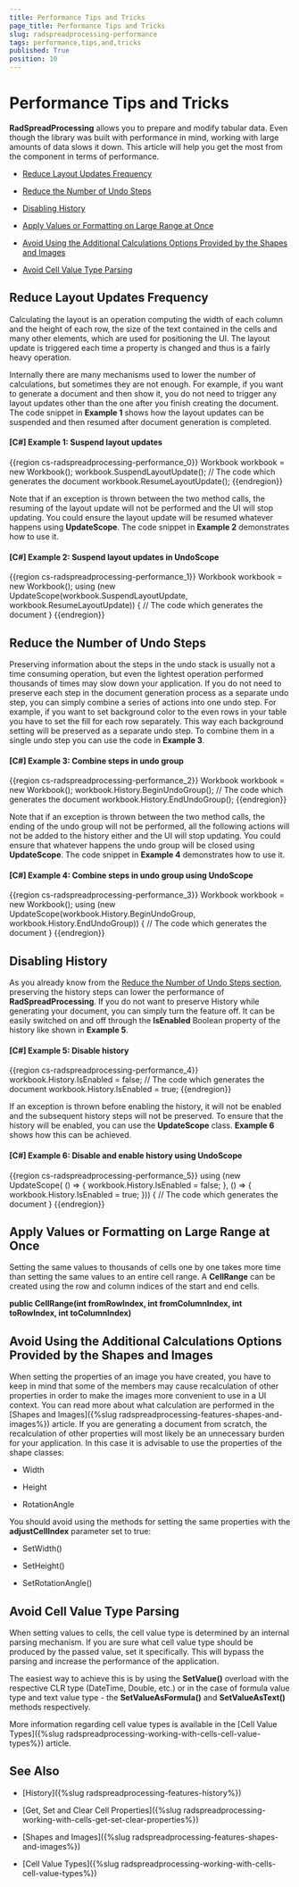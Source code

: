 ```yaml
---
title: Performance Tips and Tricks
page_title: Performance Tips and Tricks
slug: radspreadprocessing-performance
tags: performance,tips,and,tricks
published: True
position: 10
---
```


# Performance Tips and Tricks



__RadSpreadProcessing__ allows you to prepare and modify tabular data. Even though the library was built with performance in mind, working with large amounts of data slows it down. This article will help you get the most from the component in terms of performance.
      

* [Reduce Layout Updates Frequency](#reduce-layout-updates-frequency)

* [Reduce the Number of Undo Steps](#reduce-the-number-of-undo-steps)

* [Disabling History](#disabling-history)

* [Apply Values or Formatting on Large Range at Once](#apply-values-or-formatting-on-large-range-at-once)

* [Avoid Using the Additional Calculations Options Provided by the Shapes and Images](#avoid-using-the-additional-calculations-options-provided-by-the-shapes-and-images)

* [Avoid Cell Value Type Parsing](#avoid-cell-value-type-parsing) 

## Reduce Layout Updates Frequency

Calculating the layout is an operation computing the width of each column and the height of each row, the size of the text contained in the cells and many other elements, which are used for positioning the UI. The layout update is triggered each time a property is changed and thus is a fairly heavy operation.
        

Internally there are many mechanisms used to lower the number of calculations, but sometimes they are not enough. For example, if you want to generate a document and then show it, you do not need to trigger any layout updates other than the one after you finish creating the document. The code snippet in __Example 1__ shows how the layout updates can be suspended and then resumed after document generation is completed.
        

#### __[C#] Example 1: Suspend layout updates__

{{region cs-radspreadprocessing-performance_0}}
	Workbook workbook = new Workbook();
	workbook.SuspendLayoutUpdate();
	// The code which generates the document
	workbook.ResumeLayoutUpdate();
{{endregion}}



Note that if an exception is thrown between the two method calls, the resuming of the layout update will not be performed and the UI will stop updating. You could ensure the layout update will be resumed whatever happens using __UpdateScope__. The code snippet in __Example 2__ demonstrates how to use it.
        

#### __[C#] Example 2: Suspend layout updates in UndoScope__

{{region cs-radspreadprocessing-performance_1}}
	Workbook workbook = new Workbook();
	using (new UpdateScope(workbook.SuspendLayoutUpdate, workbook.ResumeLayoutUpdate))
	{
	    // The code which generates the document
	}
{{endregion}}



## Reduce the Number of Undo Steps

Preserving information about the steps in the undo stack is usually not a time consuming operation, but even the lightest operation performed thousands of times may slow down your application. If you do not need to preserve each step in the document generation process as a separate undo step, you can simply combine a series of actions into one undo step. For example, if you want to set background color to the even rows in your table you have to set the fill for each row separately. This way each background setting will be preserved as a separate undo step. To combine them in a single undo step you can use the code in __Example 3__.
        

#### __[C#] Example 3: Combine steps in undo group__

{{region cs-radspreadprocessing-performance_2}}
	Workbook workbook = new Workbook();
	workbook.History.BeginUndoGroup();
	// The code which generates the document
	workbook.History.EndUndoGroup();
{{endregion}}



Note that if an exception is thrown between the two method calls, the ending of the undo group will not be performed, all the following actions will not be added to the history either and the UI will stop updating. You could ensure that whatever happens the undo group will be closed using __UpdateScope__. The code snippet in __Example 4__ demonstrates how to use it.
        

#### __[C#] Example 4: Combine steps in undo group using UndoScope__

{{region cs-radspreadprocessing-performance_3}}
	Workbook workbook = new Workbook();
	using (new UpdateScope(workbook.History.BeginUndoGroup, workbook.History.EndUndoGroup))
	{
	    // The code which generates the document
	}
{{endregion}}



## Disabling History

As you already know from the [Reduce the Number of Undo Steps section](#reduce-the-number-of-undo-steps), preserving the history steps can lower the performance of __RadSpreadProcessing__. If you do not want to preserve History while generating your document, you can simply turn the feature off. It can be easily switched on and off through the __IsEnabled__ Boolean property of the history like shown in __Example 5__.
        

#### __[C#] Example 5: Disable history__

{{region cs-radspreadprocessing-performance_4}}
	workbook.History.IsEnabled = false;
	// The code which generates the document
	workbook.History.IsEnabled = true;
{{endregion}}



If an exception is thrown before enabling the history, it will not be enabled and the subsequent history steps will not be preserved. To ensure that the history will be enabled, you can use the __UpdateScope__ class. __Example 6__ shows how this can be achieved.
        

#### __[C#] Example 6: Disable and enable history using UndoScope__

{{region cs-radspreadprocessing-performance_5}}
	using (new UpdateScope(
	    () => { workbook.History.IsEnabled = false; },
	    () => { workbook.History.IsEnabled = true; }))
	{
	    // The code which generates the document
	}
{{endregion}}



## Apply Values or Formatting on Large Range at Once

Setting the same values to thousands of cells one by one takes more time than setting the same values to an entire cell range. A __CellRange__ can be created using the row and column indices of the start and end cells.
        

__public CellRange(int fromRowIndex, int fromColumnIndex, int toRowIndex, int toColumnIndex)__

## Avoid Using the Additional Calculations Options Provided by the Shapes and Images

When setting the properties of an image you have created, you have to keep in mind that some of the members may cause recalculation of other properties in order to make the images more convenient to use in a UI context. You can read more about what calculation are performed in the [Shapes and Images]({%slug radspreadprocessing-features-shapes-and-images%}) article. If you are generating a document from scratch, the recalculation of other properties will most likely be an unnecessary burden for your application. In this case it is advisable to use the properties of the shape classes:
        

* Width

* Height

* RotationAngle

You should avoid using the methods for setting the same properties with the __adjustCellIndex__ parameter set to true:
        

* SetWidth()

* SetHeight()

* SetRotationAngle()

## Avoid Cell Value Type Parsing

When setting values to cells, the cell value type is determined by an internal parsing mechanism. If you are sure what cell value type should be produced by the passed value, set it specifically. This will bypass the parsing and increase the performance of the application. 

The easiest way to achieve this is by using the __SetValue()__ overload with the respective CLR type (DateTime, Double, etc.) or in the case of formula value type and text value type - the __SetValueAsFormula()__ and __SetValueAsText()__ methods respectively.  

More information regarding cell value types is available in the [Cell Value Types]({%slug radspreadprocessing-working-with-cells-cell-value-types%}) article.


## See Also

 * [History]({%slug radspreadprocessing-features-history%})

 * [Get, Set and Clear Cell Properties]({%slug radspreadprocessing-working-with-cells-get-set-clear-properties%})

 * [Shapes and Images]({%slug radspreadprocessing-features-shapes-and-images%})
 
 * [Cell Value Types]({%slug radspreadprocessing-working-with-cells-cell-value-types%})
